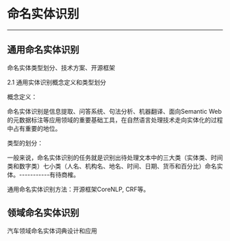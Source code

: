 # 命名实体识别

---

## 通用命名实体识别

命名实体类型划分、技术方案、开源框架

2.1 通用实体识别概念定义和类型划分

概念定义：

命名实体识别是信息提取、问答系统、句法分析、机器翻译、面向Semantic Web的元数据标注等应用领域的重要基础工具，在自然语言处理技术走向实体化的过程中占有重要的地位。

类型的划分：

一般来说，命名实体识别的任务就是识别出待处理文本中的三大类（实体类、时间类和数字类）七小类（人名、机构名、地名、时间、日期、货币和百分比）命名实体。-----------有待商榷。

通用命名实体识别方法：开源框架CoreNLP, CRF等。



## 领域命名实体识别

汽车领域命名实体词典设计和应用





